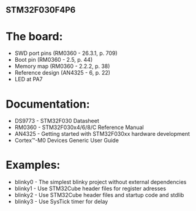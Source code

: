 STM32F030F4P6
-------------

The board:
==========

 * SWD port pins (RM0360 - 26.3.1, p. 709)
 * Boot pin (RM0360 - 2.5, p. 44)
 * Memory map (RM0360 - 2.2.2, p. 38)
 * Reference design (AN4325 - 6, p. 22)
 * LED at PA7

Documentation:
==============

 * DS9773 - STM32F030 Datasheet
 * RM0360 - STM32F030x4/6/8/C Reference Manual
 * AN4325 - Getting started with STM32F030xx hardware development
 * Cortex™-M0 Devices Generic User Guide

Examples:
=========

 * blinky0 - The simplest blinky project without external dependencies
 * blinky1 - Use STM32Cube header files for register adresses
 * blinky2 - Use STM32Cube header files and startup code and stdlib
 * blinky3 - Use SysTick timer for delay
